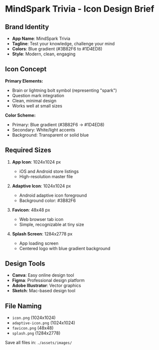 # MindSpark Trivia - Icon Design Brief

## Brand Identity
- **App Name**: MindSpark Trivia
- **Tagline**: Test your knowledge, challenge your mind
- **Colors**: Blue gradient (#3B82F6 to #1D4ED8)
- **Style**: Modern, clean, engaging

## Icon Concept
**Primary Elements:**
- Brain or lightning bolt symbol (representing "spark")
- Question mark integration
- Clean, minimal design
- Works well at small sizes

**Color Scheme:**
- Primary: Blue gradient (#3B82F6 → #1D4ED8)
- Secondary: White/light accents
- Background: Transparent or solid blue

## Required Sizes
1. **App Icon**: 1024x1024 px
   - iOS and Android store listings
   - High-resolution master file

2. **Adaptive Icon**: 1024x1024 px
   - Android adaptive icon foreground
   - Background color: #3B82F6

3. **Favicon**: 48x48 px
   - Web browser tab icon
   - Simple, recognizable at tiny size

4. **Splash Screen**: 1284x2778 px
   - App loading screen
   - Centered logo with blue gradient background

## Design Tools
- **Canva**: Easy online design tool
- **Figma**: Professional design platform
- **Adobe Illustrator**: Vector graphics
- **Sketch**: Mac-based design tool

## File Naming
- `icon.png` (1024x1024)
- `adaptive-icon.png` (1024x1024)
- `favicon.png` (48x48)
- `splash.png` (1284x2778)

Save all files in: `./assets/images/`
